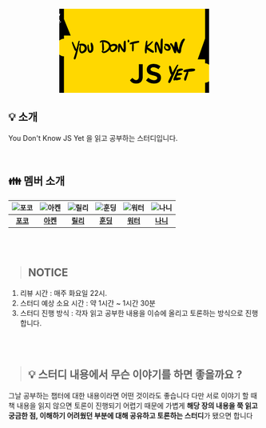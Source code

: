 <p align="center">
  <img src="./assets/image.png">
</p>

## 💡 소개

You Don't Know JS Yet 을 읽고 공부하는 스터디입니다.

<br />

## 👪 멤버 소개

| ![포코](https://avatars.githubusercontent.com/u/101160636?v=4) | ![아켄](https://avatars.githubusercontent.com/u/96980857?v=4) | ![릴리](https://avatars.githubusercontent.com/u/88878874?v=4) | ![훈딩](https://avatars.githubusercontent.com/u/56246060?v=4) | ![워터](https://avatars.githubusercontent.com/u/104904719?v=4) | ![나니](https://avatars.githubusercontent.com/u/107349637?v=4) |
| :------------------------------------------------------------: | :-----------------------------------------------------------: | :-----------------------------------------------------------: | :-----------------------------------------------------------: | :----------------------------------------------------------------: | :------------------------------------------------------------: |
|             [**포코**](https://github.com/poco111)             |          [**아켄**](https://github.com/aken-you)           |            [**릴리**](https://github.com/ahnlook)             |           [**훈딩**](https://github.com/hoongding)            |           [**워터**](https://github.com/yesolyo)           |            [**나니**](https://github.com/bread1022)            |

<br />
<br />

> ## **NOTICE**

1. 리뷰 시간 : 매주 화요일 22시.
2. 스터디 예상 소요 시간 : 약 1시간 ~ 1시간 30분
3. 스터디 진행 방식 : 각자 읽고 공부한 내용을 이슈에 올리고 토론하는 방식으로 진행합니다.

<br />
<br />

> ## 💡 스터디 내용에서 무슨 이야기를 하면 좋을까요 ?

그날 공부하는 챕터에 대한 내용이라면 어떤 것이라도 좋습니다
다만 서로 이야기 할 때 책 내용을 읽지 않으면 토론이 진행되기 어렵기 때문에
가볍게 **해당 장의 내용을 쭉 읽고 궁금한 점, 이해하기 어려웠던 부분에 대해 공유하고 토론하는 스터디**가 됐으면 합니다

>